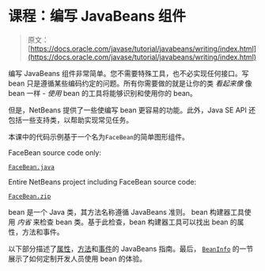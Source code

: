 # 课程：编写 JavaBeans 组件

> 原文： [https://docs.oracle.com/javase/tutorial/javabeans/writing/index.html](https://docs.oracle.com/javase/tutorial/javabeans/writing/index.html)

编写 JavaBeans 组件非常简单。您不需要特殊工具，也不必实现任何接口。写 bean 只是遵循某些编码约定的问题。所有你需要做的就是让你的类 _看起来像_ 像 bean 一样 - _使用_ bean 的工具将能够识别和使用你的 bean。

但是，NetBeans 提供了一些使编写 bean 更容易的功能。此外，Java SE API 还包括一些支持类，以帮助实现常见任务。

本课中的代码示例基于一个名为`FaceBean`的简单图形组件。

FaceBean source code only:

[`FaceBean.java`](examples/FaceBean/src/facebean/FaceBean.java)

Entire NetBeans project including FaceBean source code:

[`FaceBean.zip`](examples/zipfiles/FaceBean.zip)

bean 是一个 Java 类，其方法名称遵循 JavaBeans 准则。 bean 构建器工具使用 _内省_ 来检查 bean 类。基于此检查，bean 构建器工具可以找出 bean 的属性，方法和事件。

以下部分描述了[属性](properties.html)，[方法](methods.html)和[事件](events.html)的 JavaBeans 指南。最后， [`BeanInfo`](beaninfo.html) 的一节展示了如何定制开发人员使用 bean 的体验。